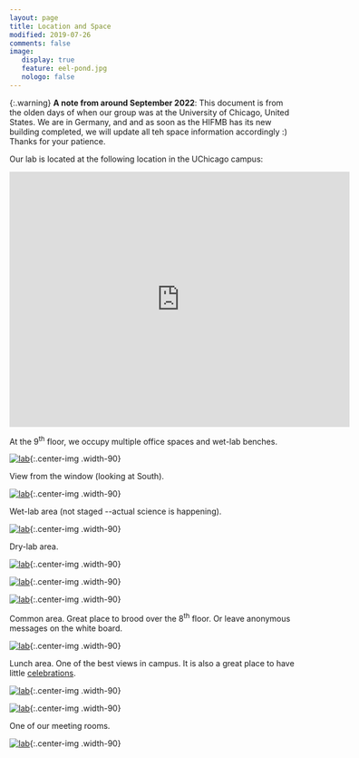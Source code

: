 ```yaml
---
layout: page
title: Location and Space
modified: 2019-07-26
comments: false
image:
   display: true
   feature: eel-pond.jpg
   nologo: false
---
```


{:.warning}
**A note from around September 2022**: This document is from the olden days of when our group was at the University of Chicago, United States. We are in Germany, and and as soon as the HIFMB has its new building completed, we will update all teh space information accordingly :) Thanks for your patience.

Our lab is located at the following location in the UChicago campus:

<p><center>
<iframe src="https://www.google.com/maps/embed?pb=!1m18!1m12!1m3!1d2974.701287941469!2d-87.605596784187!3d41.791650878798!2m3!1f0!2f0!3f0!3m2!1i1024!2i768!4f13.1!3m3!1m2!1s0x880e293eb63accd1%3A0xb6f95ee97c4b5e08!2sKnapp+Center+for+Biomedical+Discovery+(KCBD)!5e0!3m2!1sen!2sus!4v1564193879353!5m2!1sen!2sus" width="600" height="450" frameborder="0" style="border:0" allowfullscreen></iframe>
</center></p>

At the 9<sup>th</sup> floor, we occupy multiple office spaces and wet-lab benches.

[![lab](lab-1.jpg)](lab-1.jpg){:.center-img .width-90}

View from the window (looking at South).

[![lab](lab-2.jpg)](lab-2.jpg){:.center-img .width-90}

Wet-lab area (not staged --actual science is happening).

[![lab](lab-3.jpg)](lab-3.jpg){:.center-img .width-90}

Dry-lab area.

[![lab](lab-4.jpg)](lab-4.jpg){:.center-img .width-90}

[![lab](lab-5.jpg)](lab-5.jpg){:.center-img .width-90}

[![lab](lab-6.jpg)](lab-6.jpg){:.center-img .width-90}

Common area. Great place to brood over the 8<sup>th</sup> floor. Or leave anonymous messages on the white board.

[![lab](lab-7.jpg)](lab-7.jpg){:.center-img .width-90}

Lunch area. One of the best views in campus. It is also a great place to have little <a href="https://twitter.com/merenbey/status/889985400550412291">celebrations</a>.

[![lab](lab-8.jpg)](lab-8.jpg){:.center-img .width-90}

[![lab](lab-9.jpg)](lab-9.jpg){:.center-img .width-90}

One of our meeting rooms.

[![lab](lab-10.jpg)](lab-10.jpg){:.center-img .width-90}

<div style="height:100px;">&nbsp;</div>
